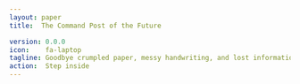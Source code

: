 ```yaml
---
layout: paper
title:  The Command Post of the Future

version: 0.0.0
icon:    fa-laptop
tagline: Goodbye crumpled paper, messy handwriting, and lost information. Hello user-friendly maps, everywhere in the ICP.
action:  Step inside
---
```


